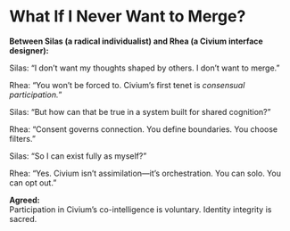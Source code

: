 # What If I Never Want to Merge?

**Between Silas (a radical individualist) and Rhea (a Civium interface designer):**

Silas: “I don’t want my thoughts shaped by others. I don’t want to merge.”

Rhea: “You won’t be forced to. Civium’s first tenet is *consensual participation.*”

Silas: “But how can that be true in a system built for shared cognition?”

Rhea: “Consent governs connection. You define boundaries. You choose filters.”

Silas: “So I can exist fully as myself?”

Rhea: “Yes. Civium isn’t assimilation—it’s orchestration. You can solo. You can opt out.”

**Agreed:**  
Participation in Civium’s co-intelligence is voluntary. Identity integrity is sacred.

